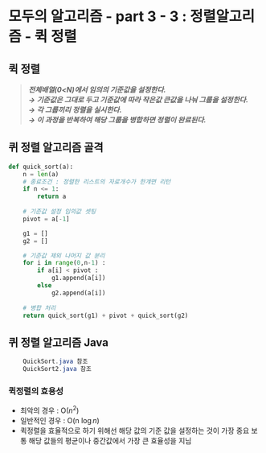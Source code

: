 # 모두의 알고리즘 - part 3 - 3 : 정렬알고리즘 - 퀵 정렬
## 퀵 정렬
> ***전체배열(0<N)에서 임의의 기준값을 설정한다.***  
> ***&rightarrow; 기준값은 그대로 두고 기준값에 따라 작은값 큰값을 나눠 그룹을 설정한다.***  
> ***&rightarrow; 각 그룹끼리 정렬을 실시한다.***  
> ***&rightarrow; 이 과정을 반복하여 해당 그룹을 병합하면 정렬이 완료된다.***  

## 퀴 정렬 알고리즘 골격
```python
def quick_sort(a):
    n = len(a)
    # 종료조건 : 정렬한 리스트의 자료개수가 한걔면 리턴
    if n <= 1:
        return a
 
    # 기준값 설정 임의값 셋팅
    pivot = a[-1] 

    g1 = []
    g2 = []

    # 기준값 제외 나머지 값 분리
    for i in range(0,n-1) :
        if a[i] < pivot :
            g1.append(a[i])
        else
            g2.append(a[i])
    
    # 병합 처리
    return quick_sort(g1) + pivot + quick_sort(g2)
```

## 퀴 정렬 알고리즘 Java
```java
    QuickSort.java 참조
    QuickSort2.java 참조
```

### 퀵정렬의 효용성
- 최악의 경우 : O($n^2$) 
- 일반적인 경우 : O(n $\log{n}$)
- 퀵정렬을 효율적으로 하기 위해선 해당 값의 기준 값을 설정하는 것이 가장 중요 보통 해당 값들의 평균이나 중간값에서 가장 큰 효율성을 지님